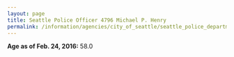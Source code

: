 ```yaml
---
layout: page
title: Seattle Police Officer 4796 Michael P. Henry
permalink: /information/agencies/city_of_seattle/seattle_police_department/copbook/4796/
---
```


**Age as of Feb. 24, 2016:** 58.0
